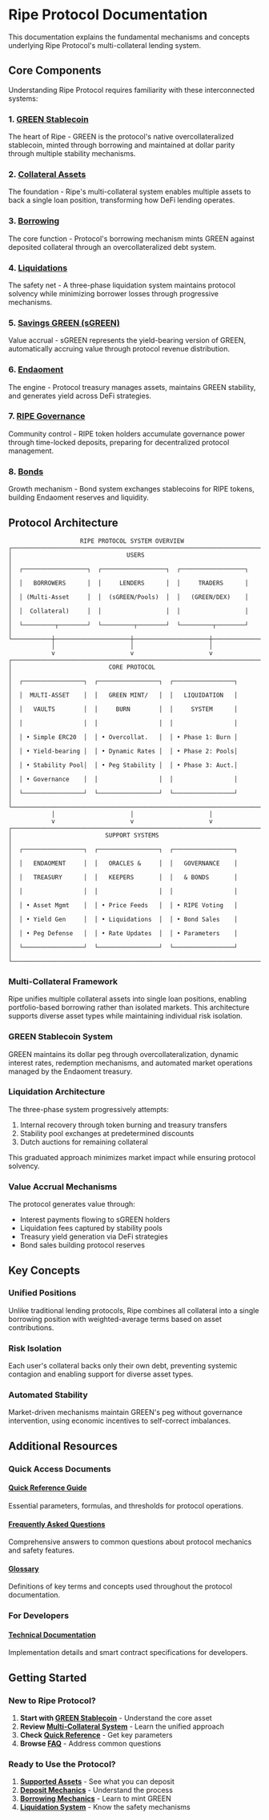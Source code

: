 # Ripe Protocol Documentation

This documentation explains the fundamental mechanisms and concepts underlying Ripe Protocol's multi-collateral lending system.

## Core Components

Understanding Ripe Protocol requires familiarity with these interconnected systems:

### 1. [GREEN Stablecoin](green.md)
The heart of Ripe - GREEN is the protocol's native overcollateralized stablecoin, minted through borrowing and maintained at dollar parity through multiple stability mechanisms.

### 2. [Collateral Assets](collateral-assets/README.md)
The foundation - Ripe's multi-collateral system enables multiple assets to back a single loan position, transforming how DeFi lending operates.

### 3. [Borrowing](borrowing/README.md)
The core function - Protocol's borrowing mechanism mints GREEN against deposited collateral through an overcollateralized debt system.

### 4. [Liquidations](liquidations/README.md)
The safety net - A three-phase liquidation system maintains protocol solvency while minimizing borrower losses through progressive mechanisms.

### 5. [Savings GREEN (sGREEN)](sgreen.md)
Value accrual - sGREEN represents the yield-bearing version of GREEN, automatically accruing value through protocol revenue distribution.

### 6. [Endaoment](endaoment.md)
The engine - Protocol treasury manages assets, maintains GREEN stability, and generates yield across DeFi strategies.

### 7. [RIPE Governance](ripe-governance.md)
Community control - RIPE token holders accumulate governance power through time-locked deposits, preparing for decentralized protocol management.

### 8. [Bonds](bonding.md)
Growth mechanism - Bond system exchanges stablecoins for RIPE tokens, building Endaoment reserves and liquidity.

## Protocol Architecture

```
                    RIPE PROTOCOL SYSTEM OVERVIEW
┌─────────────────────────────────────────────────────────────────────────────┐
│                                USERS                                        │
│  ┌──────────────────┐  ┌──────────────────┐  ┌──────────────────┐          │
│  │   BORROWERS      │  │     LENDERS      │  │     TRADERS      │          │
│  │ (Multi-Asset     │  │  (sGREEN/Pools)  │  │   (GREEN/DEX)    │          │
│  │  Collateral)     │  │                  │  │                  │          │
│  └─────────┬────────┘  └─────────┬────────┘  └─────────┬────────┘          │
└───────────┼─────────────────────┼─────────────────────┼─────────────────────┘
            │                     │                     │
            v                     v                     v
┌─────────────────────────────────────────────────────────────────────────────┐
│                           CORE PROTOCOL                                    │
│  ┌─────────────────┐  ┌─────────────────┐  ┌─────────────────┐             │
│  │  MULTI-ASSET    │  │   GREEN MINT/   │  │   LIQUIDATION   │             │
│  │   VAULTS        │  │     BURN        │  │     SYSTEM      │             │
│  │                 │  │                 │  │                 │             │
│  │ • Simple ERC20  │  │ • Overcollat.   │  │ • Phase 1: Burn │             │
│  │ • Yield-bearing │  │ • Dynamic Rates │  │ • Phase 2: Pools│             │
│  │ • Stability Pool│  │ • Peg Stability │  │ • Phase 3: Auct.│             │
│  │ • Governance    │  │                 │  │                 │             │
│  └─────────────────┘  └─────────────────┘  └─────────────────┘             │
└─────────────────────────────────────────────────────────────────────────────┘
            │                     │                     │
            v                     v                     v
┌─────────────────────────────────────────────────────────────────────────────┐
│                          SUPPORT SYSTEMS                                   │
│  ┌─────────────────┐  ┌─────────────────┐  ┌─────────────────┐             │
│  │   ENDAOMENT     │  │   ORACLES &     │  │   GOVERNANCE    │             │
│  │   TREASURY      │  │   KEEPERS       │  │   & BONDS       │             │
│  │                 │  │                 │  │                 │             │
│  │ • Asset Mgmt    │  │ • Price Feeds   │  │ • RIPE Voting   │             │
│  │ • Yield Gen     │  │ • Liquidations  │  │ • Bond Sales    │             │
│  │ • Peg Defense   │  │ • Rate Updates  │  │ • Parameters    │             │
│  └─────────────────┘  └─────────────────┘  └─────────────────┘             │
└─────────────────────────────────────────────────────────────────────────────┘
```

### Multi-Collateral Framework
Ripe unifies multiple collateral assets into single loan positions, enabling portfolio-based borrowing rather than isolated markets. This architecture supports diverse asset types while maintaining individual risk isolation.

### GREEN Stablecoin System
GREEN maintains its dollar peg through overcollateralization, dynamic interest rates, redemption mechanisms, and automated market operations managed by the Endaoment treasury.

### Liquidation Architecture
The three-phase system progressively attempts:
1. Internal recovery through token burning and treasury transfers
2. Stability pool exchanges at predetermined discounts
3. Dutch auctions for remaining collateral

This graduated approach minimizes market impact while ensuring protocol solvency.

### Value Accrual Mechanisms
The protocol generates value through:
- Interest payments flowing to sGREEN holders
- Liquidation fees captured by stability pools
- Treasury yield generation via DeFi strategies
- Bond sales building protocol reserves

## Key Concepts

### Unified Positions
Unlike traditional lending protocols, Ripe combines all collateral into a single borrowing position with weighted-average terms based on asset contributions.

### Risk Isolation
Each user's collateral backs only their own debt, preventing systemic contagion and enabling support for diverse asset types.

### Automated Stability
Market-driven mechanisms maintain GREEN's peg without governance intervention, using economic incentives to self-correct imbalances.

## Additional Resources

### Quick Access Documents

#### [Quick Reference Guide](quick-reference.md)
Essential parameters, formulas, and thresholds for protocol operations.

#### [Frequently Asked Questions](faq.md)
Comprehensive answers to common questions about protocol mechanics and safety features.

#### [Glossary](glossary.md)
Definitions of key terms and concepts used throughout the protocol documentation.

### For Developers

#### [Technical Documentation](../technical/README.md)
Implementation details and smart contract specifications for developers.

## Getting Started

### New to Ripe Protocol?
1. **Start with [GREEN Stablecoin](green.md)** - Understand the core asset
2. **Review [Multi-Collateral System](collateral-assets/multi-collateral-system.md)** - Learn the unified approach
3. **Check [Quick Reference](quick-reference.md)** - Get key parameters
4. **Browse [FAQ](faq.md)** - Address common questions

### Ready to Use the Protocol?
1. **[Supported Assets](collateral-assets/supported-assets.md)** - See what you can deposit
2. **[Deposit Mechanics](collateral-assets/deposit-withdrawal-mechanics.md)** - Understand the process
3. **[Borrowing Mechanics](borrowing/borrowing-mechanics.md)** - Learn to mint GREEN
4. **[Liquidation System](liquidations/README.md)** - Know the safety mechanisms